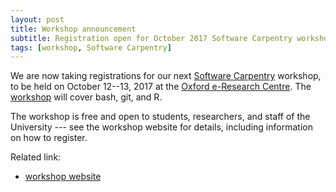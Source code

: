 ```yaml
---
layout: post
title: Workshop announcement
subtitle: Registration open for October 2017 Software Carpentry workshop
tags: [workshop, Software Carpentry]
---
```


We are now taking registrations for our next <a
href="https://software-carpentry.org/" target="_blank">Software
Carpentry</a> workshop, to be held on October 12--13, 2017 at the <a
href="https://www.oerc.ox.ac.uk/" target="_blank"> Oxford e-Research
Centre</a>. The <a
href="https://rroxford.github.io/2017-10-12-oxford/"
target="_blank">workshop</a> will cover bash, git, and R.

The workshop is free and open to students, researchers, and staff of
the University --- see the workshop website for details, including
information on how to register.

Related link:
- [workshop website](https://rroxford.github.io/2017-10-12-oxford/)
